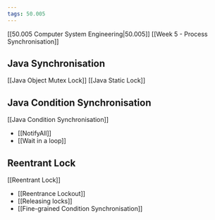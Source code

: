 ```yaml
---
tags: 50.005
---
```

[[50.005 Computer System Engineering|50.005]]
[[Week 5 - Process Synchronisation]]

## Java Synchronisation
[[Java Object Mutex Lock]]
[[Java Static Lock]]

## Java Condition Synchronisation
[[Java Condition Synchronisation]]
- [[NotifyAll]]
- [[Wait in a loop]]

## Reentrant Lock
[[Reentrant Lock]]
- [[Reentrance Lockout]]
- [[Releasing locks]]
- [[Fine-grained Condition Synchronisation]]